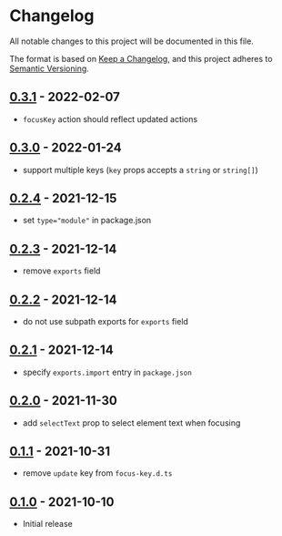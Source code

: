 # Changelog

All notable changes to this project will be documented in this file.

The format is based on [Keep a Changelog](https://keepachangelog.com/en/1.0.0/),
and this project adheres to [Semantic Versioning](https://semver.org/spec/v2.0.0.html).

<!-- ## Unreleased

- dispatched events "focus", "afterfocus"
- support a combination of keys (e.g., "command + k")
- support option to customize selected text range (select all vs. cursor at end) -->

## [0.3.1](https://github.com/metonym/svelte-focus-key/releases/tag/v0.3.1) - 2022-02-07

- `focusKey` action should reflect updated actions

## [0.3.0](https://github.com/metonym/svelte-focus-key/releases/tag/v0.3.0) - 2022-01-24

- support multiple keys (`key` props accepts a `string` or `string[]`)

## [0.2.4](https://github.com/metonym/svelte-focus-key/releases/tag/v0.2.4) - 2021-12-15

- set `type="module"` in package.json

## [0.2.3](https://github.com/metonym/svelte-focus-key/releases/tag/v0.2.3) - 2021-12-14

- remove `exports` field

## [0.2.2](https://github.com/metonym/svelte-focus-key/releases/tag/v0.2.2) - 2021-12-14

- do not use subpath exports for `exports` field

## [0.2.1](https://github.com/metonym/svelte-focus-key/releases/tag/v0.2.1) - 2021-12-14

- specify `exports.import` entry in `package.json`

## [0.2.0](https://github.com/metonym/svelte-focus-key/releases/tag/v0.2.0) - 2021-11-30

- add `selectText` prop to select element text when focusing

## [0.1.1](https://github.com/metonym/svelte-focus-key/releases/tag/v0.1.1) - 2021-10-31

- remove `update` key from `focus-key.d.ts`

## [0.1.0](https://github.com/metonym/svelte-focus-key/releases/tag/v0.1.0) - 2021-10-10

- Initial release
